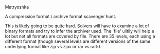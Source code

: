 Matryoshka

A compression format / archive format scavenger hunt.

This is likely going to be quite hard.  Solvers will have to examine a
lot of binary formats and try to infer the archiver used.  The 'file'
ulitily will help a lot but not all formats are covered by file.
There are 35 levels, each using a different format (though several
levels are different versions of the same underlying format like zip
vs zipx or rar vs rar5).
